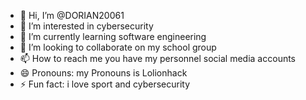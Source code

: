 - 👋 Hi, I’m @DORIAN20061
- 👀 I’m interested in cybersecurity
- 🌱 I’m currently learning software engineering 
- 💞️ I’m looking to collaborate on my school group
- 📫 How to reach me you have my personnel social media accounts
- 😄 Pronouns: my Pronouns is Lolionhack
- ⚡ Fun fact: i love sport and cybersecurity 

<!---
DORIAN20061/DORIAN20061 is a ✨ special ✨ repository because its `README.md` (this file) appears on your GitHub profile.
You can click the Preview link to take a look at your changes.
--->

